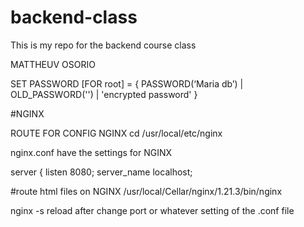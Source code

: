 # backend-class

This is my repo for the backend course class

MATTHEUV OSORIO


SET PASSWORD [FOR root] =
    {
        PASSWORD(‘Maria db’)
      | OLD_PASSWORD('')
      | 'encrypted password'
    }


#NGINX

ROUTE FOR CONFIG NGINX
cd /usr/local/etc/nginx

nginx.conf have the settings for NGINX

server {
        listen       8080;
        server_name  localhost;


#route html files on NGINX
/usr/local/Cellar/nginx/1.21.3/bin/nginx

nginx -s reload after change port or whatever setting of the .conf file